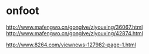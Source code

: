 # onfoot

http://www.mafengwo.cn/gonglve/ziyouxing/36067.html
http://www.mafengwo.cn/gonglve/ziyouxing/42874.html


http://www.8264.com/viewnews-127982-page-1.html
